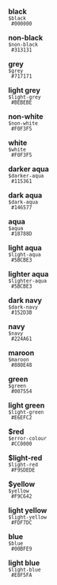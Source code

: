 <div class="guide-example--colour">
  <div class="guide-colour">
    <div class="swatch bg-black"></div>
    <p class="text"><strong>black</strong><br/>
      <small><code>$black<br/> #000000</code></small></p>
  </div>

  <div class="guide-colour">
    <div class="swatch bg-non-black"></div>
    <p class="text"><strong>non-black</strong><br/>
      <small><code>$non-black<br/> #313131</code></small></p>
  </div>

  <div class="guide-colour">
    <div class="swatch bg-grey"></div>
    <p class="text"><strong>grey</strong><br/>
      <small><code>$grey<br/> #717171</code></small></p>
  </div>

  <div class="guide-colour">
    <div class="swatch bg-light-grey"></div>
    <p class="text"><strong>light grey</strong><br/>
      <small><code>$light-grey<br/> #BEBEBE</code></small></p>
  </div>

  <div class="guide-colour">
    <div class="swatch bg-non-white"></div>
    <p class="text"><strong>non-white</strong><br/>
      <small><code>$non-white<br/> #F0F3F5</code></small></p>
  </div>

  <div class="guide-colour">
    <div class="swatch bg-white"></div>
    <p class="text"><strong>white</strong><br/>
      <small><code>$white<br/> #F0F3F5</code></small></p>
  </div>

  <div class="guide-colour">
    <div class="swatch bg-darker-aqua"></div>
    <p class="text"><strong>darker aqua</strong><br/>
      <small><code>$darker-aqua<br/> #115361</code></small></p>
  </div>

  <div class="guide-colour">
    <div class="swatch bg-dark-aqua"></div>
    <p class="text"><strong>dark aqua</strong><br/>
      <small><code>$dark-aqua<br/> #146577</code></small></p>
  </div>

  <div class="guide-colour">
    <div class="swatch bg-aqua"></div>
    <p class="text"><strong>aqua</strong><br/>
      <small><code>$aqua<br/> #18788D</code></small></p>
  </div>

  <div class="guide-colour">
    <div class="swatch bg-light-aqua"></div>
    <p class="text"><strong>light aqua</strong><br/>
      <small><code>$light-aqua<br/> #5BCBE3</code></small></p>
  </div>

  <div class="guide-colour">
    <div class="swatch bg-lighter-aqua"></div>
    <p class="text"><strong>lighter aqua</strong><br/>
      <small><code>$lighter-aqua<br/> #5BCBE3</code></small></p>
  </div>

  <div class="guide-colour">
    <div class="swatch bg-dark-navy"></div>
    <p class="text"><strong>dark navy</strong><br/>
      <small><code>$dark-navy<br/> #152D3B</code></small></p>
  </div>

  <div class="guide-colour">
    <div class="swatch bg-navy"></div>
    <p class="text"><strong>navy</strong><br/>
      <small><code>$navy<br/> #224A61</code></small></p>
  </div>

  <div class="guide-colour">
    <div class="swatch bg-maroon"></div>
    <p class="text"><strong>maroon</strong><br/>
      <small><code>$maroon<br/> #880E48</code></small></p>
  </div>

  <div class="guide-colour">
    <div class="swatch bg-green"></div>
    <p class="text"><strong>green</strong><br/>
      <small><code>$green<br/> #007554</code></small></p>
  </div>

  <div class="guide-colour">
    <div class="swatch bg-light-green"></div>
    <p class="text"><strong>light green</strong><br/>
      <small><code>$light-green<br/> #E6EFC2</code></small></p>
  </div>

  <div class="guide-colour">
    <div class="swatch bg-red"></div>
    <p class="text"><strong>$red</strong><br/>
      <small><code>$error-colour<br/> #CC0000</code></small></p>
  </div>

  <div class="guide-colour">
    <div class="swatch bg-light-red"></div>
    <p class="text"><strong>$light-red</strong><br/>
      <small><code>$light-red<br/> #F9SDEDE</code></small></p>
  </div>

  <div class="guide-colour">
    <div class="swatch bg-yellow"></div>
    <p class="text"><strong>$yellow</strong><br/>
      <small><code>$yellow<br/> #F9C642</code></small></p>
  </div>

  <div class="guide-colour">
    <div class="swatch bg-light-yellow"></div>
    <p class="text"><strong>light yellow</strong><br/>
      <small><code>$light-yellow<br/> #FDF7DC</code></small></p>
  </div>

  <div class="guide-colour">
    <div class="swatch bg-blue"></div>
    <p class="text"><strong>blue</strong><br/>
      <small><code>$blue<br/> #00BFE9</code></small></p>
  </div>

  <div class="guide-colour">
    <div class="swatch bg-light-blue"></div>
    <p class="text"><strong>light blue</strong><br/>
      <small><code>$light-blue<br/> #E8F5FA</code></small></p>
  </div>
</div>
